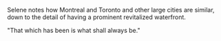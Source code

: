 Selene notes how Montreal and Toronto and other large cities are similar, down to the detail of having a prominent revitalized waterfront.  
  
"That which has been is what shall always be."
